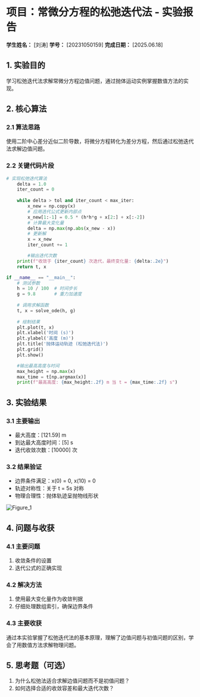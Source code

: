 # 项目：常微分方程的松弛迭代法 - 实验报告

**学生姓名：** [刘涛] **学号：** [20231050159] **完成日期：** [2025.06.18]

## 1. 实验目的

学习松弛迭代法求解常微分方程边值问题，通过抛体运动实例掌握数值方法的实现。

## 2. 核心算法

### 2.1 算法思路

使用二阶中心差分近似二阶导数，将微分方程转化为差分方程，然后通过松弛迭代法求解边值问题。

### 2.2 关键代码片段

```python
# 实现松弛迭代算法
    delta = 1.0
    iter_count = 0
    
    while delta > tol and iter_count < max_iter:
        x_new = np.copy(x)
        # 应用迭代公式更新内部点
        x_new[1:-1] = 0.5 * (h*h*g + x[2:] + x[:-2])
        # 计算最大变化量
        delta = np.max(np.abs(x_new - x))
        # 更新解
        x = x_new
        iter_count += 1

        #输出迭代次数
    print(f"收敛于 {iter_count} 次迭代，最终变化量: {delta:.2e}")
    return t, x

if __name__ == "__main__":
    # 测试参数
    h = 10 / 100  # 时间步长
    g = 9.8       # 重力加速度
    
    # 调用求解函数
    t, x = solve_ode(h, g)
    
    # 绘制结果
    plt.plot(t, x)
    plt.xlabel('时间 (s)')
    plt.ylabel('高度 (m)')
    plt.title('抛体运动轨迹 (松弛迭代法)')
    plt.grid()
    plt.show()

    #输出最高高度与时间
    max_height = np.max(x)
    max_time = t[np.argmax(x)]
    print(f"最高高度: {max_height:.2f} m 当 t = {max_time:.2f} s")
```

## 3. 实验结果

### 3.1 主要输出

- 最大高度：[121.59] m
- 到达最大高度时间：[5] s
- 迭代收敛次数：[10000] 次

### 3.2 结果验证

- 边界条件满足：x(0) = 0, x(10) = 0
- 轨迹对称性：关于 t = 5s 对称
- 物理合理性：抛体轨迹呈抛物线形状

![Figure_1](https://github.com/user-attachments/assets/b7148f79-f183-4ba8-a368-b7ee730502fb)

## 4. 问题与收获

### 4.1 主要问题

1. 收敛条件的设置
2. 迭代公式的正确实现

### 4.2 解决方法

1. 使用最大变化量作为收敛判据
2. 仔细处理数组索引，确保边界条件

### 4.3 主要收获

通过本实验掌握了松弛迭代法的基本原理，理解了边值问题与初值问题的区别，学会了用数值方法求解物理问题。

## 5. 思考题（可选）

1. 为什么松弛法适合求解边值问题而不是初值问题？
2. 如何选择合适的收敛容差和最大迭代次数？
